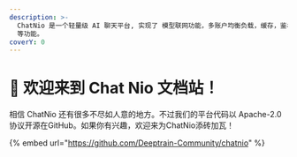 ```yaml
---
description: >-
  ChatNio 是一个轻量级 AI 聊天平台, 实现了 模型联网功能，多账户均衡负载，缓存，鉴权系统，支持 Stream 实时响应，图像生成，对话记忆
  等功能。
coverY: 0
---
```


# 👋 欢迎来到 Chat Nio 文档站！

相信 ChatNio 还有很多不尽如人意的地方。不过我们的平台代码以 Apache-2.0 协议开源在GitHub。如果你有兴趣，欢迎来为ChatNio添砖加瓦！

{% embed url="https://github.com/Deeptrain-Community/chatnio" %}
